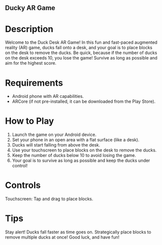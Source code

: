 ## Ducky AR Game
# Description
Welcome to the Duck Desk AR Game! In this fun and fast-paced augmented reality (AR) game, ducks fall onto a desk, and your goal is to place blocks on the desk to remove the ducks. Be quick, because if the number of ducks on the desk exceeds 10, you lose the game! Survive as long as possible and aim for the highest score.

# Requirements
- Android phone with AR capabilities.
- ARCore (if not pre-installed, it can be downloaded from the Play Store).

# How to Play
1. Launch the game on your Android device.
2. Set your phone in an open area with a flat surface (like a desk).
3. Ducks will start falling from above the desk.
4. Use your touchscreen to place blocks on the desk to remove the ducks.
5. Keep the number of ducks below 10 to avoid losing the game.
6. Your goal is to survive as long as possible and keep the ducks under control!

# Controls
Touchscreen: Tap and drag to place blocks.

# Tips
Stay alert! Ducks fall faster as time goes on.
Strategically place blocks to remove multiple ducks at once!
Good luck, and have fun!
